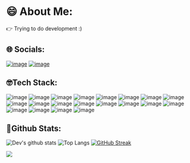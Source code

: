 # **:smile: About Me:**
:point_right: Trying to do development :)

## **:globe_with_meridians: Socials:**
[![image](https://img.shields.io/badge/-LeetCode-FFA116?style=for-the-badge&logo=LeetCode&logoColor=black)](https://leetcode.com/DevMehta-30)
[![image](https://img.shields.io/badge/LinkedIn-0077B5?style=for-the-badge&logo=linkedin&logoColor=white)](https://www.linkedin.com/in/dev-mehta-86687b1b0/)

## **:nerd_face:Tech Stack:**
![image](https://img.shields.io/badge/C-00599C?style=for-the-badge&logo=c&logoColor=white)
![image](https://img.shields.io/badge/C%2B%2B-00599C?style=for-the-badge&logo=c%2B%2B&logoColor=white)
![image](https://img.shields.io/badge/HTML5-E34F26?style=for-the-badge&logo=html5&logoColor=white)
![image](https://img.shields.io/badge/CSS3-1572B6?style=for-the-badge&logo=css3&logoColor=white)
![image](https://img.shields.io/badge/Numpy-777BB4?style=for-the-badge&logo=numpy&logoColor=white)
![image](https://img.shields.io/badge/Pandas-2C2D72?style=for-the-badge&logo=pandas&logoColor=whit)
![image](https://img.shields.io/badge/Python-FFD43B?style=for-the-badge&logo=python&logoColor=blue)
![image](https://img.shields.io/badge/R-276DC3?style=for-the-badge&logo=r&logoColor=white)
![image](https://img.shields.io/badge/scikit_learn-F7931E?style=for-the-badge&logo=scikit-learn&logoColor=white)
![image](https://img.shields.io/badge/TensorFlow-FF6F00?style=for-the-badge&logo=TensorFlow&logoColor=white)
![image](https://img.shields.io/badge/Docker-2CA5E0?style=for-the-badge&logo=docker&logoColor=white)
![image](https://img.shields.io/badge/firebase-ffca28?style=for-the-badge&logo=firebase&logoColor=black)
![image](https://img.shields.io/badge/Jupyter-F37626.svg?&style=for-the-badge&logo=Jupyter&logoColor=white)
![image](https://img.shields.io/badge/OpenCV-27338e?style=for-the-badge&logo=OpenCV&logoColor=white)
![image](https://img.shields.io/badge/React-20232A?style=for-the-badge&logo=react&logoColor=61DAFB)
![image](https://img.shields.io/badge/Heroku-430098?style=for-the-badge&logo=heroku&logoColor=white)
![image](https://img.shields.io/badge/microsoft%20azure-0089D6?style=for-the-badge&logo=microsoft-azure&logoColor=white)
![image](https://img.shields.io/badge/Netlify-00C7B7?style=for-the-badge&logo=netlify&logoColor=white)
![image](https://img.shields.io/badge/Figma-F24E1E?style=for-the-badge&logo=figma&logoColor=white)
![image](https://img.shields.io/badge/Discord-5865F2?style=for-the-badge&logo=discord&logoColor=white)

## **:memo:Github Stats:**
![Dev's github stats](https://github-readme-stats.vercel.app/api?username=DevMehta-30&count_private=true&show_icons=true&theme=radical&hide_rank=false)
![Top Langs](https://github-readme-stats.vercel.app/api/top-langs/?username=DevMehta-30&layout=compact&theme=dark&hide_progress=true)
[![GitHub Streak](https://streak-stats.demolab.com?user=DevMehta-30&theme=highcontrast)](https://git.io/streak-stats)

<!--## **:memo:LeetCode Stats:**
[![Leetcode Stats](https://leetcard.jacoblin.cool/DevMehta-30)](https://leetcode.com/DevMehta-30)-->
![](https://komarev.com/ghpvc/?username=DevMehta-30&theme=merko)
